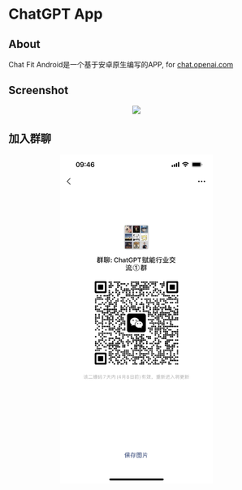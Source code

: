 # ChatGPT App

## About

Chat Fit Android是一个基于安卓原生编写的APP, for [chat.openai.com](https://chat.openai.com)

## Screenshot

<div align="center">
<img src="./docs/assets/Screenshot_Pixel6pro.png" width="300"  />
</div>

## 加入群聊

<div align="center">
<img src="./docs/assets/CC1F74937309CF3B3B03DB31A170C3D8.png" width="300"  />
</div>
